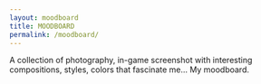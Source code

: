 ```yaml
---
layout: moodboard
title: MOODBOARD
permalink: /moodboard/
---
```


A collection of photography, in-game screenshot with interesting compositions, styles, colors that fascinate me... My moodboard. 

